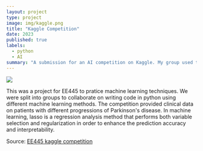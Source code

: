 ```yaml
---
layout: project
type: project
image: img/kaggle.png
title: "Kaggle Competition"
date: 2023
published: true
labels:
  - python
  - AI
summary: "A submission for an AI competition on Kaggle. My group used the lasso technique to find people who are most likely to have Parkinson's disease given clinical data."
---
```


<img class="img-fluid" src="kyletakeda.github/img/kaggle.png">

This was a project for EE445 to pratice machine learning techniques. We were split into groups to collaborate on writing code in python using different machine learning methods. The competition provided clinical data on patients with different progressions of Parkinson's disease. In machine learning, lasso is a regression analysis method that performs both variable selection and regularization in order to enhance the prediction accuracy and interpretability. 


Source: <a href="https://github.com/cody1444/EE445-Kaggle-Competiton/tree/main"><i class="large github icon "></i>EE445 kaggle competition</a>
